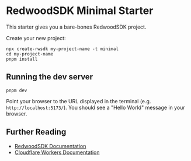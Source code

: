 # RedwoodSDK Minimal Starter

This starter gives you a bare-bones RedwoodSDK project.

Create your new project:

```shell
npx create-rwsdk my-project-name -t minimal
cd my-project-name
pnpm install
```

## Running the dev server

```shell
pnpm dev
```

Point your browser to the URL displayed in the terminal (e.g. `http://localhost:5173/`). You should see a "Hello World" message in your browser.

## Further Reading

- [RedwoodSDK Documentation](https://docs.rwsdk.com/)
- [Cloudflare Workers Documentation](https://developers.cloudflare.com/workers)
